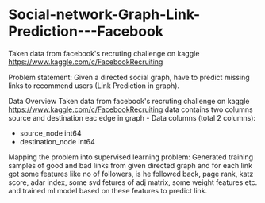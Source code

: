 # Social-network-Graph-Link-Prediction---Facebook
Taken data from facebook's recruting challenge on kaggle https://www.kaggle.com/c/FacebookRecruiting

Problem statement:
Given a directed social graph, have to predict missing links to recommend users (Link Prediction in graph).

Data Overview
Taken data from facebook's recruting challenge on kaggle https://www.kaggle.com/c/FacebookRecruiting
data contains two columns source and destination eac edge in graph - Data columns (total 2 columns):
- source_node int64
- destination_node int64

Mapping the problem into supervised learning problem:
Generated training samples of good and bad links from given directed graph and for each link got some features like no of followers, is he followed back, page rank, katz score, adar index, some svd fetures of adj matrix, some weight features etc. and trained ml model based on these features to predict link.
